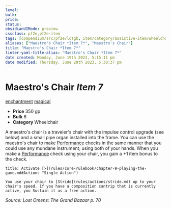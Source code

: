 ```yaml
---
level:
bulk:
price:
status:
obsidianUIMode: preview
cssclass: pf2e,pf2e-item
tags: [compendium/src/pf2e/lotgb, item/category/assistive-item/wheelchair, trait/enchantment, trait/magical]
aliases: ["Maestro's Chair *Item 7*", "Maestro's Chair"]
title: "Maestro's Chair *Item 7*"
linter-yaml-title-alias: "Maestro's Chair *Item 7*"
date created: Monday, June 19th 2023, 5:15:11 pm
date modified: Thursday, June 29th 2023, 5:30:37 pm
---
```


# Maestro's Chair *Item 7*

[enchantment](rules/traits/enchantment.md) [magical](rules/traits/magical.md)  

- **Price** 350 gp
- **Bulk** 6
- **Category** Wheelchair

A maestro's chair is a traveler's chair with the impulse control upgrade (see below) and a small pipe organ installed into the frame. You can use the maestro's chair to make [Performance](compendium/skills.md#Performance) checks in the same manner that you could use any mundane instrument, using both of your hands. When you make a [Performance](compendium/skills.md#Performance) check using your chair, you gain a +1 item bonus to the check.

```ad-embed-ability
title: Activate [>](rules/core-rulebook/chapter-9-playing-the-game.md#Actions "Single Action")

You use your chair to [Stride](rules/actions/stride.md) up to your chair's speed. If you have a composition cantrip that is currently active, you Sustain it as a free action.
```

*Source: Lost Omens: The Grand Bazaar p. 70*
